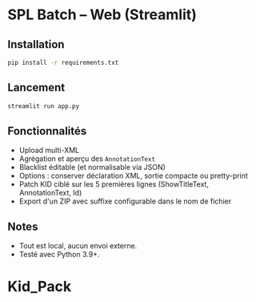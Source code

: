 
# SPL Batch – Web (Streamlit)

## Installation
```bash
pip install -r requirements.txt
```

## Lancement
```bash
streamlit run app.py
```

## Fonctionnalités
- Upload multi-XML
- Agrégation et aperçu des `AnnotationText`
- Blacklist éditable (et normalisable via JSON)
- Options : conserver déclaration XML, sortie compacte ou pretty-print
- Patch KID ciblé sur les 5 premières lignes (ShowTitleText, AnnotationText, Id)
- Export d'un ZIP avec suffixe configurable dans le nom de fichier

## Notes
- Tout est local, aucun envoi externe.
- Testé avec Python 3.9+.
# Kid_Pack
